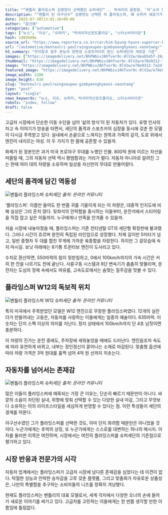 ```yaml
---
title: "“벤틀리 플라잉스퍼 김병현이 선택했던 슈퍼세단” .. 럭셔리의 끝판왕, ‘억’소리 절로 나는 슈퍼세단의 정체"
description: "“벤틀리 탄 야구선수” 김병현도 선택한 차 플라잉스퍼, 왜 슈퍼카 애호가가 사랑할까 ..."
date: 2025-07-30T13:01:10+09:00
author: "윤신애"
categories: ["automotive"]
tags: ["뉴스", "이슈", "슈퍼카", "럭셔리자산포트폴리오", "스타소비아이콘"]
hash: 1d85b09e
source_url: "https://www.reportera.co.kr/car/kim-byung-hyuns-supercar-bentley/"
url: "/automotive/benteulri-peulraingseupeo-gimbyeonghyeoni-seontaeg/"
h5_summary: "우아함과 질주 본능의 양면성 스포트라이트 받는 슈퍼세단의 새로운 기준"
images: ["https://imagedelivery.net/BhPWbivJAhTvor9c-8lV2w/deab545f-26a2-43b4-b583-41caba0d4f00/public", "https://imagedelivery.net/BhPWbivJAhTvor9c-8lV2w/0059f680-65e8-440f-553c-9e5b89726c00/public", "https://imagedelivery.net/BhPWbivJAhTvor9c-8lV2w/4e651f88-cf9c-4a68-49ab-ae4eff2df000/public", "https://imagedelivery.net/BhPWbivJAhTvor9c-8lV2w/e78e9312-7a2d-49ee-52c0-0632e0a9b300/public"]
thumbnail: "https://imagedelivery.net/BhPWbivJAhTvor9c-8lV2w/e78e9312-7a2d-49ee-52c0-0632e0a9b300/public"
image: "https://imagedelivery.net/BhPWbivJAhTvor9c-8lV2w/e78e9312-7a2d-49ee-52c0-0632e0a9b300/public"
featured_image: "https://imagedelivery.net/BhPWbivJAhTvor9c-8lV2w/e78e9312-7a2d-49ee-52c0-0632e0a9b300/public"
image_width: 1200
image_height: 630
slug: "benteulri-peulraingseupeo-gimbyeonghyeoni-seontaeg"
type: "post"
layout: "single"
news_keywords: "뉴스, 이슈, 슈퍼카, 럭셔리자산포트폴리오, 스타소비아이콘"
robots: "index, follow"
draft: false
---
```


고급차 시장에서 단순한 이동 수단을 넘어 ‘삶의 방식’이 된 자동차가 있다. 유명 인사의 차고 속 이야기가 방송을 타면서, 세단의 품격과 스포츠카의 심장을 동시에 갖춘 한 모델이 다시금 주목받고 있다. 실내에서 손끝으로 느껴지는 원목과 가죽의 감각, 도로 위에서 엔진이 내지르는 야성. 이 두 가지가 한 몸에 공존할 수 있을까.

화제가 된 장본인은 과거 미국 프로야구 무대를 누볐던 인물. 800억 원에 이르는 자산을 떠올릴 때, 그의 자동차 선택 역시 평범함과는 거리가 멀다. 자동차 마니아로 알려진 그는 한때 여러 대의 차량을 소유하며 일상을 자신만의 무대로 만들어왔다.

## 세단의 품격에 담긴 역동성

![벤틀리 플라잉스퍼 슈퍼세단](https://imagedelivery.net/BhPWbivJAhTvor9c-8lV2w/4e651f88-cf9c-4a68-49ab-ae4eff2df000/public)
*출처: 온라인 커뮤니티*


‘플라잉스퍼’. 이름만 들어도 한 번쯤 귀를 기울이게 되는 이 차량은, 대중적 인지도에 비해 실상은 그리 흔치 않다. 뒷좌석의 안락함을 중시하는 이들부터, 운전석에서 스티어링을 직접 잡고 싶은 이들까지. 누구에게나 만족을 안겨줄 수 있을까.

처음 시장에 내놓아졌을 때, 플라잉스퍼는 기존 컨티넨탈 GT의 세단형 확장판에 불과했다. 그러나 시간이 흐르며 완전히 독립된 라인업으로 성장했다. 차체 길이만 5미터가 넘고, 일반 중형차 두 대를 합친 무게에 가까운 육중함을 자랑한다. 하지만 그 겉모습에 속지 마시길. 보닛 아래에는 8기통 트윈터보 엔진이 도사리고 있다.

수치로 환산하면, 550마력의 힘이 뒷받침하고, 0에서 100km/h까지의 가속 시간은 커피 한 잔을 나르기도 전에 끝난다. 사륜구동 시스템과 8단 변속기가 촘촘히 맞물리며, 운전자는 도심의 정체 속에서도 여유를, 고속도로에서는 숨멎는 질주감을 맛볼 수 있다.

## 플라잉스퍼 W12의 독보적 위치

![벤틀리 플라잉스퍼 W12 슈퍼세단](https://imagedelivery.net/BhPWbivJAhTvor9c-8lV2w/deab545f-26a2-43b4-b583-41caba0d4f00/public)
*출처: 온라인 커뮤니티*


특히 미국에서 주목받았던 모델은 W12 엔진으로 무장한 플라잉스퍼였다. 12개의 실린더가 만들어내는 고동은, 자동차를 사랑하는 이들에게는 일종의 예술이다. 635마력. 이 숫자는 단지 스펙 이상의 의미를 지닌다. 정지 상태에서 100km/h까지 단 4초 남짓이면 충분하다.

이 차량의 진가는 운전 중에도, 주차장에 세워놓았을 때에도 드러난다. 엔진음조차 속도에 따라 유연하게 바뀌고, 내부는 장인정신이 묻어나는 소재로 마감된다. 맞춤형 옵션에 따라 차량 가격은 3억 원대를 훌쩍 넘어 4억 원 선까지 치솟는다.

## 자동차를 넘어서는 존재감

![벤틀리 플라잉스퍼 슈퍼세단](https://imagedelivery.net/BhPWbivJAhTvor9c-8lV2w/0059f680-65e8-440f-553c-9e5b89726c00/public)
*출처: 온라인 커뮤니티*


많은 이들이 플라잉스퍼에 매혹되는 가장 큰 이유는, 단순히 빠르기 때문만이 아니다. 바깥의 소음이 차단된 실내, 취향에 맞춰 선택할 수 있는 다양한 실내 마감, 그리고 무엇보다 소유하는 이의 라이프스타일을 세심하게 반영할 수 있다는 점. 이런 특성들이 세단의 경계를 허문다.

야구선수였던 그가 플라잉스퍼를 선택한 것도, 아마 단지 화려함 때문만은 아니었을 것이다. 누군가에게는 추억의 상징, 또 누군가에게는 스스로를 대변하는 하나의 메시지. 이 차를 둘러싼 이목은 여전하며, 시장에서는 여전히 플라잉스퍼를 슈퍼세단의 기준점으로 평가하고 있다.

## 시장 반응과 전문가의 시각

자동차 업계에서는 플라잉스퍼가 고급차 시장에 남다른 존재감을 심었다는 데 이견이 없다. 탁월한 성능과 안락한 승차감을 고루 갖춘 플랫폼, 그리고 맞춤화가 자유로운 상품성은, 나만의 특별함을 추구하는 소비자들의 니즈를 정확히 겨냥했다.

현재도 플라잉스퍼는 벤틀리의 대표 모델로서, 세계 각지에서 다양한 오너의 손에 들어가 새로운 이야기를 써가고 있다. 고급차를 고민하는 이들에게는 한 번쯤 생각할 만한 이름임에 틀림없다.

